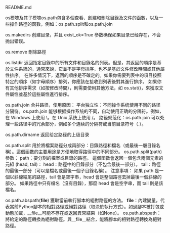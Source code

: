 README.md

os模塊及其子模塊os.path包含多個查看、創建和刪除目錄及文件的函數，以及一些操作路徑的函數，例如：os.path.split和os.path.join


os.makedirs
创建目录，并且 exist_ok=True 参数确保如果目录已经存在，不会抛出错误。


os.remove
刪除路徑


os.listdir
返回指定目錄中的所有文件和目錄名的列表。但是，其返回的順序是基於文件系統的，通常來說，它並不是字母排序，也不是基於文件修改時間或其他屬性排序。
在許多情況下，返回的順序是不確定的。如果你需要列表中的項目按照特定的順序（如字母順序）排列，你應該在接收到列表後對其進行排序。
如果你有其他排序需求（如按修改時間），則需要使用其他方法，如 os.stat()，來獲取文件屬性並基於這些屬性進行排序。


os.path.join
合并路径，使用原因：
平台独立性：不同操作系统使用不同的路径分隔符。os.path.join 能够根据操作系统的不同，自动使用正确的分隔符。例如，在 Windows 上使用 \，在 Unix 系统上使用 /。
路径规范化：os.path.join 可以处理一些路径中的冗余部分，例如多个连续的分隔符或当前目录符号（.）。


os.path.dirname
返回给定路径的上级目录


os.path.split
用於將檔案路徑分成兩部分：目錄路徑和檔名（或最後一層目錄名稱）。這個函數的主要用途是方便地取得路徑中的不同部分。
os.path.split(path)
參數：
path：要分割的檔案或目錄的路徑。
這個函數會返回一個包含兩個元素的元組 (head, tail)：
head：路徑中的目錄部分（不包含最後一部分）。
tail：路徑的最後一部分（可以是檔名或最後一個子目錄名稱）。
注意事項：
如果 path 是一個以斜線結尾的路徑，tail 會是空字串，head 會是整個路徑去掉最後一個斜線的部分。
如果路徑中只有檔名（沒有目錄），那麼 head 會是空字串，而 tail 則是該檔名。


os.path.abspath(__file__)
獲取當前執行腳本的絕對路徑的方法。
__file__：內建變量，代表當前Python腳本的相對路徑或絕對路徑（取決於執行方式）。如過腳本被打包或動態加載，__file__可能不存在或返回異常結果（如None）。
os.path.abspath：將給定的路徑轉換為絕對路徑。與__file__結合，能將腳本的相對路徑轉換為絕對路徑。